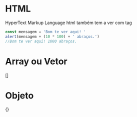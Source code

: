 <!---Mais informações e organização em atualizações futuras--->

# HTML
HyperText Markup Language
html também tem a ver com tag

```js
const mensagem = 'Bom te ver aqui! '
alert(mensagem + (10 * 100) + ' abraços.')
//Bom te ver aqui! 1000 abraços.
```

# Array ou Vetor
[]

# Objeto
{}